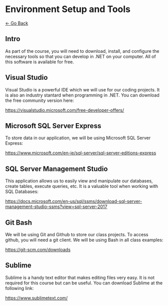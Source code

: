 # Environment Setup and Tools

[<- Go Back](../README.md)

## Intro

As part of the course, you will need to download, install, and configure the necessary tools so that you can develop in .NET on your computer. All of this software is available for free.


## Visual Studio

Visual Studio is a powerful IDE which we will use for our coding projects. It is also an industry stantard when programming in .NET. You can download the free community version here:

https://visualstudio.microsoft.com/free-developer-offers/


## Microsoft SQL Server Express

To store data in our application, we will be using Microsoft SQL Server Express:

https://www.microsoft.com/en-ie/sql-server/sql-server-editions-express


## SQL Server Management Studio 

This application allows us to easily view and manipulate our databases, create tables, execute queries, etc. It is a valuable tool when working with SQL Databases:

https://docs.microsoft.com/en-us/sql/ssms/download-sql-server-management-studio-ssms?view=sql-server-2017


## Git Bash

We will be using Git and Github to store our class projects. To access github, you will need a git client. We will be using Bash in all class examples:

https://git-scm.com/downloads


## Sublime

Sublime is a handy text editor that makes editing files very easy. It is not required for this course but can be useful. You can download Sublime at the following link:

https://www.sublimetext.com/